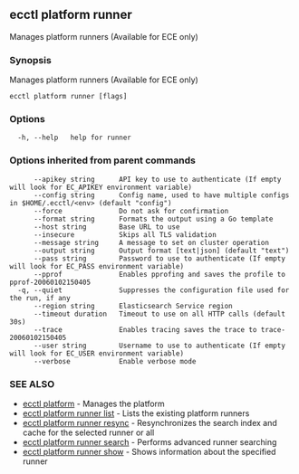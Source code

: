 ## ecctl platform runner

Manages platform runners (Available for ECE only)

### Synopsis

Manages platform runners (Available for ECE only)

```
ecctl platform runner [flags]
```

### Options

```
  -h, --help   help for runner
```

### Options inherited from parent commands

```
      --apikey string      API key to use to authenticate (If empty will look for EC_APIKEY environment variable)
      --config string      Config name, used to have multiple configs in $HOME/.ecctl/<env> (default "config")
      --force              Do not ask for confirmation
      --format string      Formats the output using a Go template
      --host string        Base URL to use
      --insecure           Skips all TLS validation
      --message string     A message to set on cluster operation
      --output string      Output format [text|json] (default "text")
      --pass string        Password to use to authenticate (If empty will look for EC_PASS environment variable)
      --pprof              Enables pprofing and saves the profile to pprof-20060102150405
  -q, --quiet              Suppresses the configuration file used for the run, if any
      --region string      Elasticsearch Service region
      --timeout duration   Timeout to use on all HTTP calls (default 30s)
      --trace              Enables tracing saves the trace to trace-20060102150405
      --user string        Username to use to authenticate (If empty will look for EC_USER environment variable)
      --verbose            Enable verbose mode
```

### SEE ALSO

* [ecctl platform](ecctl_platform.md)	 - Manages the platform
* [ecctl platform runner list](ecctl_platform_runner_list.md)	 - Lists the existing platform runners
* [ecctl platform runner resync](ecctl_platform_runner_resync.md)	 - Resynchronizes the search index and cache for the selected runner or all
* [ecctl platform runner search](ecctl_platform_runner_search.md)	 - Performs advanced runner searching
* [ecctl platform runner show](ecctl_platform_runner_show.md)	 - Shows information about the specified runner

